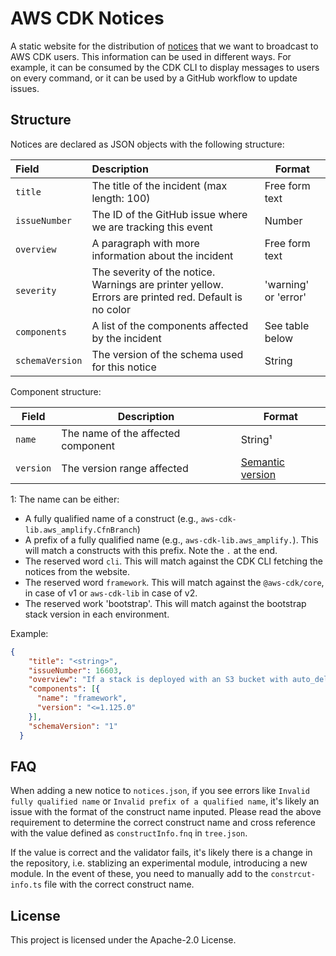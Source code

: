 # AWS CDK Notices

A static website for the distribution of [notices][1] that we want to
broadcast to AWS CDK users. This information can be used in different ways. For
example, it can be consumed by the CDK CLI to display messages to users on every
command, or it can be used by a GitHub workflow to update issues.

## Structure

Notices are declared as JSON objects with the following structure:

| Field           | Description                                                                                          | Format                |
| :-------------- | :----------------------------------------------------------------------------------------------------| ----------------------|
| `title`         | The title of the incident (max length: 100)                                                          | Free form text        |
| `issueNumber`   | The ID of the GitHub issue where we are tracking this event                                          | Number                |
| `overview`      | A paragraph with more information about the incident                                                 | Free form text        |
| `severity`      | The severity of the notice. Warnings are printer yellow. Errors are printed red. Default is no color | 'warning' or 'error'  |
| `components`    | A list of the components affected by the incident                                                    | See table below       |
| `schemaVersion` | The version of the schema used for this notice                                                       | String                |

Component structure:

| Field     | Description                        | Format                     |
| --------- | ---------------------------------- | -------------------------- |
| `name`    | The name of the affected component | String¹                    |
| `version` | The version range affected         | [Semantic version][semver] |

1: The name can be either:

* A fully qualified name of a construct (e.g., `aws-cdk-lib.aws_amplify.CfnBranch`)
* A prefix of a fully qualified name (e.g., `aws-cdk-lib.aws_amplify.`).
  This will match a constructs with this prefix. Note the `.` at the end.
* The reserved word `cli`. This will match against the CDK CLI fetching
  the notices from the website.
* The reserved word `framework`. This will match against the
  `@aws-cdk/core`, in case of v1 or `aws-cdk-lib` in case of v2.
* The reserved work 'bootstrap'. This will match against the bootstrap stack version in each environment.

[semver]: https://www.npmjs.com/package/semver

Example:

```json
{
    "title": "<string>",
    "issueNumber": 16603,
    "overview": "If a stack is deployed with an S3 bucket with auto_delete_objects=True, and then re-deployed with auto_delete_objects=False, all the objects in the bucket will be deleted.",
    "components": [{
      "name": "framework",
      "version": "<=1.125.0"
    }],
    "schemaVersion": "1"
  }
```

## FAQ

When adding a new notice to `notices.json`, if you see errors like `Invalid fully qualified name`
or `Invalid prefix of a qualified name`, it's likely an issue with the format of the construct
name inputed. Please read the above requirement to determine the correct construct name and
cross reference with the value defined as `constructInfo.fnq` in `tree.json`.

If the value is correct and the validator fails, it's likely there is a change in the repository,
i.e. stablizing an experimental module, introducing a new module. In the event of these, you
need to manually add to the `constrcut-info.ts` file with the correct construct name.

## License

This project is licensed under the Apache-2.0 License.

[1]: https://cli.cdk.dev-tools.aws.dev/notices.json
